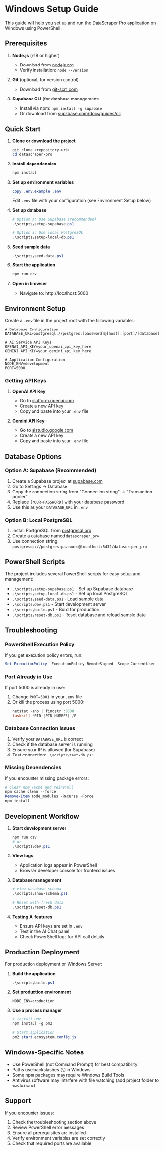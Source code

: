 # Windows Setup Guide

This guide will help you set up and run the DataScraper Pro application on Windows using PowerShell.

## Prerequisites

1. **Node.js** (v18 or higher)
   - Download from [nodejs.org](https://nodejs.org/)
   - Verify installation: `node --version`

2. **Git** (optional, for version control)
   - Download from [git-scm.com](https://git-scm.com/)

3. **Supabase CLI** (for database management)
   - Install via npm: `npm install -g supabase`
   - Or download from [supabase.com/docs/guides/cli](https://supabase.com/docs/guides/cli)

## Quick Start

1. **Clone or download the project**
   ```powershell
   git clone <repository-url>
   cd datascraper-pro
   ```

2. **Install dependencies**
   ```powershell
   npm install
   ```

3. **Set up environment variables**
   ```powershell
   copy .env.example .env
   ```
   Edit `.env` file with your configuration (see Environment Setup below)

4. **Set up database**
   ```powershell
   # Option A: Use Supabase (recommended)
   .\scripts\setup-supabase.ps1

   # Option B: Use local PostgreSQL
   .\scripts\setup-local-db.ps1
   ```

5. **Seed sample data**
   ```powershell
   .\scripts\seed-data.ps1
   ```

6. **Start the application**
   ```powershell
   npm run dev
   ```

7. **Open in browser**
   - Navigate to: http://localhost:5000

## Environment Setup

Create a `.env` file in the project root with the following variables:

```env
# Database Configuration
DATABASE_URL=postgresql://postgres:[password]@[host]:[port]/[database]

# AI Service API Keys
OPENAI_API_KEY=your_openai_api_key_here
GEMINI_API_KEY=your_gemini_api_key_here

# Application Configuration
NODE_ENV=development
PORT=5000
```

### Getting API Keys

1. **OpenAI API Key**
   - Go to [platform.openai.com](https://platform.openai.com/api-keys)
   - Create a new API key
   - Copy and paste into your `.env` file

2. **Gemini API Key**
   - Go to [aistudio.google.com](https://aistudio.google.com/app/apikey)
   - Create a new API key
   - Copy and paste into your `.env` file

## Database Options

### Option A: Supabase (Recommended)

1. Create a Supabase project at [supabase.com](https://supabase.com)
2. Go to Settings → Database
3. Copy the connection string from "Connection string" → "Transaction pooler"
4. Replace `[YOUR-PASSWORD]` with your database password
5. Use this as your `DATABASE_URL` in `.env`

### Option B: Local PostgreSQL

1. Install PostgreSQL from [postgresql.org](https://www.postgresql.org/download/windows/)
2. Create a database named `datascraper_pro`
3. Use connection string: `postgresql://postgres:password@localhost:5432/datascraper_pro`

## PowerShell Scripts

The project includes several PowerShell scripts for easy setup and management:

- `.\scripts\setup-supabase.ps1` - Set up Supabase database
- `.\scripts\setup-local-db.ps1` - Set up local PostgreSQL
- `.\scripts\seed-data.ps1` - Load sample data
- `.\scripts\dev.ps1` - Start development server
- `.\scripts\build.ps1` - Build for production
- `.\scripts\reset-db.ps1` - Reset database and reload sample data

## Troubleshooting

### PowerShell Execution Policy

If you get execution policy errors, run:
```powershell
Set-ExecutionPolicy -ExecutionPolicy RemoteSigned -Scope CurrentUser
```

### Port Already in Use

If port 5000 is already in use:
1. Change `PORT=5001` in your `.env` file
2. Or kill the process using port 5000:
   ```powershell
   netstat -ano | findstr :5000
   taskkill /PID [PID_NUMBER] /F
   ```

### Database Connection Issues

1. Verify your `DATABASE_URL` is correct
2. Check if the database server is running
3. Ensure your IP is allowed (for Supabase)
4. Test connection: `.\scripts\test-db.ps1`

### Missing Dependencies

If you encounter missing package errors:
```powershell
# Clear npm cache and reinstall
npm cache clean --force
Remove-Item node_modules -Recurse -Force
npm install
```

## Development Workflow

1. **Start development server**
   ```powershell
   npm run dev
   # or
   .\scripts\dev.ps1
   ```

2. **View logs**
   - Application logs appear in PowerShell
   - Browser developer console for frontend issues

3. **Database management**
   ```powershell
   # View database schema
   .\scripts\show-schema.ps1
   
   # Reset with fresh data
   .\scripts\reset-db.ps1
   ```

4. **Testing AI features**
   - Ensure API keys are set in `.env`
   - Test in the AI Chat panel
   - Check PowerShell logs for API call details

## Production Deployment

For production deployment on Windows Server:

1. **Build the application**
   ```powershell
   .\scripts\build.ps1
   ```

2. **Set production environment**
   ```env
   NODE_ENV=production
   ```

3. **Use a process manager**
   ```powershell
   # Install PM2
   npm install -g pm2
   
   # Start application
   pm2 start ecosystem.config.js
   ```

## Windows-Specific Notes

- Use PowerShell (not Command Prompt) for best compatibility
- Paths use backslashes (`\`) in Windows
- Some npm packages may require Windows Build Tools
- Antivirus software may interfere with file watching (add project folder to exclusions)

## Support

If you encounter issues:

1. Check the troubleshooting section above
2. Review PowerShell error messages
3. Ensure all prerequisites are installed
4. Verify environment variables are set correctly
5. Check that required ports are available